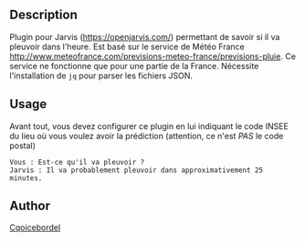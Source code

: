 ## Description
Plugin pour Jarvis (https://openjarvis.com/) permettant de savoir si il va pleuvoir dans l'heure.
Est basé sur le service de Météo France http://www.meteofrance.com/previsions-meteo-france/previsions-pluie. Ce service ne fonctionne que pour une partie de la France.
Nécessite l'installation de `jq` pour parser les fichiers JSON.

## Usage
Avant tout, vous devez configurer ce plugin en lui indiquant le code INSEE du lieu où vous voulez avoir la prédiction (attention, ce n'est *PAS* le code postal)

```
Vous : Est-ce qu'il va pleuvoir ?
Jarvis : Il va probablement pleuvoir dans approximativement 25 minutes.
```

## Author
[Cqoicebordel](http://www.cqoicebordel.net)
